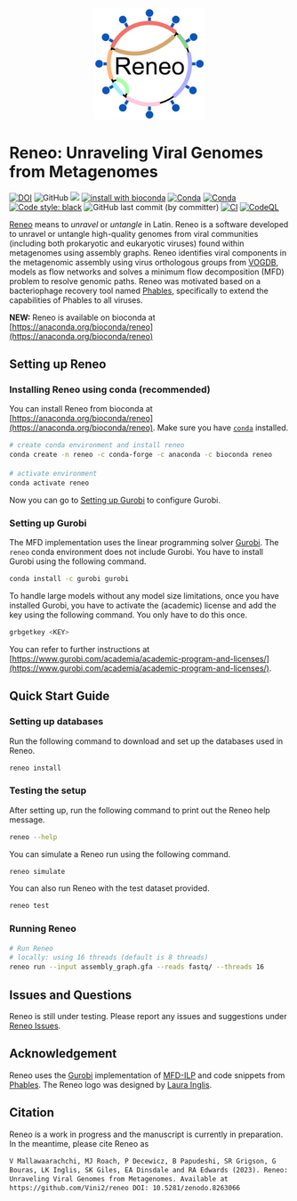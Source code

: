 <p align="center">
  <img src="https://raw.githubusercontent.com/Vini2/reneo/develop/reneo_logo.png" width="200" title="reneo logo" alt="reneo logo">
</p>

Reneo: Unraveling Viral Genomes from Metagenomes
===============

[![DOI](https://zenodo.org/badge/619432085.svg)](https://zenodo.org/badge/latestdoi/619432085)
![GitHub](https://img.shields.io/github/license/vini2/reneo)
[![](https://img.shields.io/static/v1?label=CLI&message=Snaketool&color=blueviolet)](https://github.com/beardymcjohnface/Snaketool)
[![install with bioconda](https://img.shields.io/badge/install%20with-bioconda-brightgreen.svg?style=flat)](http://bioconda.github.io/recipes/reneo/README.html)
[![Conda](https://img.shields.io/conda/v/bioconda/reneo)](https://anaconda.org/bioconda/reneo)
[![Conda](https://img.shields.io/conda/dn/bioconda/reneo)](https://anaconda.org/bioconda/reneo)
[![Code style: black](https://img.shields.io/badge/code%20style-black-000000.svg)](https://github.com/psf/black)
![GitHub last commit (by committer)](https://img.shields.io/github/last-commit/Vini2/reneo?color=8a35da)
[![CI](https://github.com/Vini2/reneo/actions/workflows/test_reneo.yml/badge.svg)](https://github.com/Vini2/reneo/actions/workflows/test_reneo.yml)
[![CodeQL](https://github.com/Vini2/reneo/actions/workflows/codeql.yml/badge.svg)](https://github.com/Vini2/reneo/actions/workflows/codeql.yml)


[Reneo](https://en.wiktionary.org/wiki/reneo) means to *unravel* or *untangle* in Latin. Reneo is a software developed to unravel or untangle high-quality genomes from viral communities (including both prokaryotic and eukaryotic viruses) found within metagenomes using assembly graphs. Reneo identifies viral components in the metagenomic assembly using virus orthologous groups from [VOGDB](https://vogdb.org/), models as flow networks and solves a minimum flow decomposition (MFD) problem to resolve genomic paths. Reneo was motivated based on a bacteriophage recovery tool named [Phables](https://github.com/Vini2/phables), specifically to extend the capabilities of Phables to all viruses.

**NEW:** Reneo is available on bioconda at [https://anaconda.org/bioconda/reneo](https://anaconda.org/bioconda/reneo)

## Setting up Reneo

### Installing Reneo using conda (recommended)

You can install Reneo from bioconda at [https://anaconda.org/bioconda/reneo](https://anaconda.org/bioconda/reneo). Make sure you have [`conda`](https://docs.conda.io/en/latest/) installed.

```bash
# create conda environment and install reneo
conda create -n reneo -c conda-forge -c anaconda -c bioconda reneo

# activate environment
conda activate reneo
```

Now you can go to [Setting up Gurobi](#setting-up-gurobi) to configure Gurobi.

### Setting up Gurobi

The MFD implementation uses the linear programming solver [Gurobi](https://www.gurobi.com/). The `reneo` conda environment does not include Gurobi. You have to install Gurobi using the following command.

```bash
conda install -c gurobi gurobi
```

To handle large models without any model size limitations, once you have installed Gurobi, you have to activate the (academic) license and add the key using the following command. You only have to do this once.

```bash
grbgetkey <KEY>
```

You can refer to further instructions at [https://www.gurobi.com/academia/academic-program-and-licenses/](https://www.gurobi.com/academia/academic-program-and-licenses/). 


## Quick Start Guide

### Setting up databases

Run the following command to download and set up the databases used in Reneo.

```bash
reneo install
```

### Testing the setup

After setting up, run the following command to print out the Reneo help message.

```bash
reneo --help
```

You can simulate a Reneo run using the following command.

```bash
reneo simulate
```

You can also run Reneo with the test dataset provided.

```bash
reneo test
```

### Running Reneo

```bash
# Run Reneo
# locally: using 16 threads (default is 8 threads)
reneo run --input assembly_graph.gfa --reads fastq/ --threads 16
```


##  Issues and Questions

Reneo is still under testing. Please report any issues and suggestions under [Reneo Issues](https://github.com/Vini2/reneo/issues).


## Acknowledgement

Reneo uses the [Gurobi](https://www.gurobi.com/) implementation of [MFD-ILP](https://github.com/algbio/MFD-ILP) and code snippets from [Phables](https://github.com/Vini2/phables/). The Reneo logo was designed by [Laura Inglis](https://fame.flinders.edu.au/people/2021/01/01/laura-inglis).


## Citation

Reneo is a work in progress and the manuscript is currently in preparation. In the meantime, please cite Reneo as

```
V Mallawaarachchi, MJ Roach, P Decewicz, B Papudeshi, SR Grigson, G Bouras, LK Inglis, SK Giles, EA Dinsdale and RA Edwards (2023). Reneo: Unraveling Viral Genomes from Metagenomes. Available at https://github.com/Vini2/reneo DOI: 10.5281/zenodo.8263066
```
